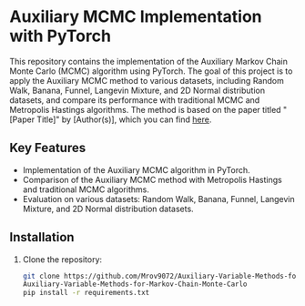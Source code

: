 # Auxiliary MCMC Implementation with PyTorch

This repository contains the implementation of the Auxiliary Markov Chain Monte Carlo (MCMC) algorithm using PyTorch. The goal of this project is to apply the Auxiliary MCMC method to various datasets, including Random Walk, Banana, Funnel, Langevin Mixture, and 2D Normal distribution datasets, and compare its performance with traditional MCMC and Metropolis Hastings algorithms. The method is based on the paper titled "[Paper Title]" by [Author(s)], which you can find [here](https://openreview.net/pdf?id=r1NJqsRctX).

## Key Features

- Implementation of the Auxiliary MCMC algorithm in PyTorch.
- Comparison of the Auxiliary MCMC method with Metropolis Hastings and traditional MCMC algorithms.
- Evaluation on various datasets: Random Walk, Banana, Funnel, Langevin Mixture, and 2D Normal distribution datasets.

## Installation

1. Clone the repository:
   ```bash
   git clone https://github.com/Mrov9072/Auxiliary-Variable-Methods-for-Markov-Chain-Monte-Carlo.git
   Auxiliary-Variable-Methods-for-Markov-Chain-Monte-Carlo
   pip install -r requirements.txt
